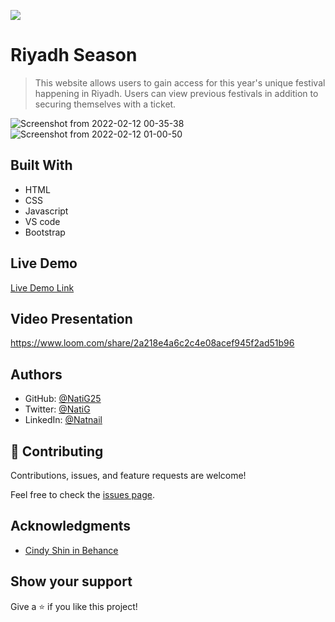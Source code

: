 ![](https://img.shields.io/badge/Microverse-blueviolet)

# Riyadh Season

> This website allows users to gain access for this year's unique festival happening in Riyadh. Users can view previous festivals in addition to securing themselves with a ticket. 

![Screenshot from 2022-02-12 00-35-38](https://user-images.githubusercontent.com/86069740/153676668-1ba41fb8-4cd2-4658-ab55-f0d92b4808f6.png)
![Screenshot from 2022-02-12 01-00-50](https://user-images.githubusercontent.com/86069740/153676678-c96e619d-9f39-453d-9660-10f6335c104e.png)

## Built With

- HTML
- CSS
- Javascript
- VS code
- Bootstrap

## Live Demo

[Live Demo Link](https://natig25.github.io/Riyadh-season/)

## Video Presentation

https://www.loom.com/share/2a218e4a6c2c4e08acef945f2ad51b96

## Authors

- GitHub: [@NatiG25](https://github.com/NatiG25)
- Twitter: [@NatiG](https://twitter.com/NatiG87702270)
- LinkedIn: [@Natnail](https://linkedin.com/in/temesgen-g-gorgis-0910a6229 )

## 🤝 Contributing

Contributions, issues, and feature requests are welcome!

Feel free to check the [issues page](../../issues/).

## Acknowledgments

- [Cindy Shin in Behance](https://www.behance.net/gallery/29845175/CC-Global-Summit-2015)

## Show your support

Give a ⭐️ if you like this project!
